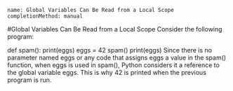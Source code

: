 ```ngMeta
name: Global Variables Can Be Read from a Local Scope
completionMethod: manual
```
#Global Variables Can Be Read from a Local Scope
Consider the following program:


def spam():
    print(eggs)
eggs = 42
spam()
print(eggs)
Since there is no parameter named eggs or any code that assigns eggs a value in the spam() function, when eggs is used in spam(), Python considers it a reference to the global variable eggs. This is why 42 is printed when the previous program is run.